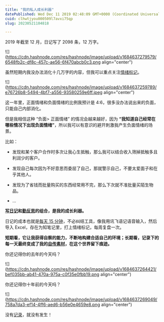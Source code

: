 ```yaml
---
title: "我的私人成长利器"
datePublished: Wed Dec 11 2019 02:48:09 GMT+0000 (Coordinated Universal Time)
cuid: clhwtjyou000509l7avxi75qp
slug: 20230521104818

---
```


2019 年截至 12 月，日记写了 2098 条，12 万字。

![](https://cdn.hashnode.com/res/hashnode/image/upload/v1684637279579/6548fb2c-df8c-457c-ae56-6f470abcb0c3.png align="center")

虽然短期内我没办法消化十几万字的内容，但我可以重点关注[情绪标记](http://mp.weixin.qq.com/s?__biz=MzI3MzU5MDA1OQ==&mid=2247485111&idx=1&sn=2cf5caa5f1d759e258541debd89934d8&chksm=eb21b4f3dc563de5674a17ecbdc84ee69dfd4ee65e7b0963be4000b00f623cc93c414dfdfbf8&scene=21#wechat_redirect)。

![](https://cdn.hashnode.com/res/hashnode/image/upload/v1684637259789/e76726b8-5494-4bf7-a556-93580259e6ff.jpeg align="center")

这一年里，正面情绪和负面情绪的比例我预计是 4:6，很多没办法说出来的负面，只能自己内部消化。

但是我相信这种 “负面&gt; 正面情绪” 的情况会越来越好，因为 **“我知道自己经常在哪些情况下出现负面情绪”**，所以我可以有意识的避开刺激我产生负面情绪的场景。

比如：

* 发现和某个客户合作时多次让我心生抵触，那么我可以结合收入筛掉抵触多且利润少的客户。
    
* 发现自己每次因为不好意思而委屈了自己，那就警示自己，不要太爱面子和在乎其他人。
    
* 发现为了省钱而批量购买的东西经常用不完，那么下次就不准批量买陌生物品。
    
* ...
    

[**写日记**](http://mp.weixin.qq.com/s?__biz=MzI3MzU5MDA1OQ==&mid=2247484707&idx=1&sn=a50c52b3da316a7174adc96b0941d15f&chksm=eb21b767dc563e711ea70c56fd310a1da3b781749062cd32b44f1cf70f060bd02d9869abd98e&scene=21#wechat_redirect)**和**[**勤反思**](http://mp.weixin.qq.com/s?__biz=MzI3MzU5MDA1OQ==&mid=2247485714&idx=1&sn=4b957feaca820f62904448b3dc2b3033&chksm=eb21bb56dc563240fca878b08cf4a6db5b8da36a4db846e113f2723c62cf39e68ceecc54b62f&scene=21#wechat_redirect)**的组合，是我的成长利器。**

日记的成本也就是[每天 15 分钟](http://mp.weixin.qq.com/s?__biz=MzI3MzU5MDA1OQ==&mid=2247485141&idx=1&sn=78ea70af72645dfd17f7d8fa7749c7b7&chksm=eb21b491dc563d87687a2423c12e6e10ad89d18e24fd4bb3b19b1aadfea23c303767526d553c&scene=21#wechat_redirect)，不必纠结工具，像我用讯飞语记语音输入，然后导入 Excel，存在为知笔记里，打上情绪标记，每周复盘一次。

**短期看，它让我获得自察的能力，不断地构建合适自己的环境；长期看，记录下的每一天最终变成了我的**[**自传素材**](http://mp.weixin.qq.com/s?__biz=MzI3MzU5MDA1OQ==&mid=2247484633&idx=1&sn=4aada58de098175ab7a33f6f99d49401&chksm=eb21b69ddc563f8b4f61322a6cb756277c3c8fb780434189f6273798a9bdb42635f175b1dd1d&scene=21#wechat_redirect)**，在这个世界留下痕迹。**

你还记得你的去年的今天吗？

![](https://cdn.hashnode.com/res/hashnode/image/upload/v1684637264421/bef035bb-ab41-470a-975a-c0f35e0fbb19.png align="center")

你还记得你十年前的今天吗？

![](https://cdn.hashnode.com/res/hashnode/image/upload/v1684637269049/758a7da3-ef14-4ff6-aed6-b56e0e4659e8.png align="center")

没有[记录](http://mp.weixin.qq.com/s?__biz=MzI3MzU5MDA1OQ==&mid=2247484873&idx=1&sn=b45dd7055fced2c82fbd73482814f94f&chksm=eb21b78ddc563e9b9566f248e8ddc8b665ff5eee22aac28a41a9d6b32f4e78a8a9a2d982ac78&scene=21#wechat_redirect)，就没有发生！